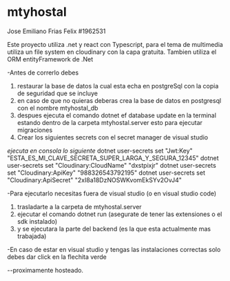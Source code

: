 # mtyhostal
Jose Emiliano Frias Felix #1962531

Este proyecto utiliza .net y react con Typescript, para el tema de multimedia utiliza un file system en cloudinary con la capa gratuita. Tambien utiliza el ORM entityFramework de .Net

-Antes de correrlo debes

1. restaurar la base de datos la cual esta echa en postgreSql con la copia de seguridad que se incluye
2. en caso de que no quieras deberas crea la base de datos en postgresql con el nombre mtyhostal_db
3. despues ejecuta el comando dotnet ef database update en la terminal estando dentro de la carpeta mtyhostal.server esto para ejecutar migraciones
4. Crear los siguientes secrets con el secret manager de visual studio

_ejecuta en consola lo siguiente_
dotnet user-secrets set "Jwt:Key" "ESTA_ES_MI_CLAVE_SECRETA_SUPER_LARGA_Y_SEGURA_12345"
dotnet user-secrets set "Cloudinary:CloudName" "dxstpixjr"
dotnet user-secrets set "Cloudinary:ApiKey" "988326543792195"
dotnet user-secrets set "Cloudinary:ApiSecret" "2xI8a18DzNOSWKvomEkSYv2OvJ4"

-Para ejecutarlo necesitas fuera de visual studio (o en visual studio code)

1. trasladarte a la carpeta de mtyhostal.server
2. ejecutar el comando dotnet run (asegurate de tener las extensiones o el sdk instalado)
3. y se ejecutara la parte del backend (es la que esta actualmente mas trabajada)

-En caso de estar en visual studio y tengas las instalaciones correctas solo debes dar click en la flechita verde

--proximamente hosteado.
